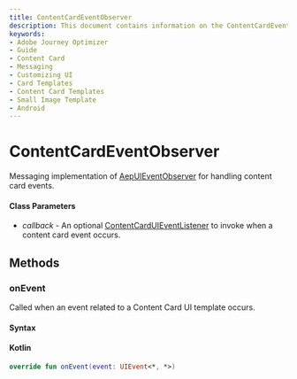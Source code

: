 ```yaml
---
title: ContentCardEventObserver
description: This document contains information on the ContentCardEventObserver class.
keywords:
- Adobe Journey Optimizer
- Guide
- Content Card
- Messaging
- Customizing UI
- Card Templates
- Content Card Templates
- Small Image Template
- Android
---
```


# ContentCardEventObserver

Messaging implementation of [AepUIEventObserver](./aepuieventobserver.md) for handling content card events.

#### Class Parameters

- _callback_ - An optional [ContentCardUIEventListener](../contentcarduieventlistener.md) to invoke when a content card event occurs.

## Methods

### onEvent

Called when an event related to a Content Card UI template occurs.

#### Syntax

<CodeBlock slots="heading, code" repeat="1" languages="Kotlin" />

#### Kotlin

```kotlin
override fun onEvent(event: UIEvent<*, *>)
```

